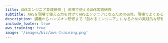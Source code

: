 ```yaml
---
title: AWSエンジニア育成研修 | 現場で使えるAWS実践研修
subtitle: AWSを現場で使える力を付けてAWSエンジニアになるための研修。現場でよくあるケースを想定した演習課題で実践的に学びます。
description: 講義からハンズオン研修まで「創れるエンジニア」になるための実践的な研修を行います。SES、システムインテグレータ企業へAWS認定資格取得、AWS研修、DevOps研修などの実績があります。
include_footer: true
aws_training: true
image: '/images/biz/aws-training.png'
---
```


